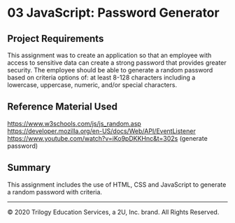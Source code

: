 # 03 JavaScript: Password Generator

## Project Requirements 

This assignment was to create an application so that an employee with access to sensitive data can create a strong password that provides greater security. The employee should be able to generate a random password based on criteria options of: at least 8-128 characters including a lowercase, uppercase, numeric, and/or special characters.


## Reference Material Used
https://www.w3schools.com/js/js_random.asp
https://developer.mozilla.org/en-US/docs/Web/API/EventListener
https://www.youtube.com/watch?v=iKo9pDKKHnc&t=302s (generate password)

## Summary
This assignment includes the use of HTML, CSS and JavaScript to generate a random password with criteria.


- - -
© 2020 Trilogy Education Services, a 2U, Inc. brand. All Rights Reserved.
